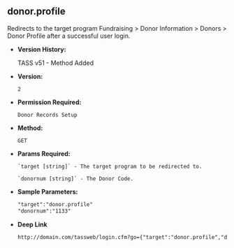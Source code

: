 **donor.profile**
----
  Redirects to the target program Fundraising > Donor Information > Donors > Donor Profile after a successful user login.

* **Version History:**

    TASS v51 - Method Added

* **Version:**

  	`2`

* **Permission Required:**

  	`Donor Records Setup`

* **Method:**

  	`GET`
  
*  **Params Required:**

	   `target [string]` - The target program to be redirected to.

	   `donornum [string]` - The Donor Code.
    
* **Sample Parameters:**

	```HTML
	"target":"donor.profile"
	"donornum":"1133"
	```

* **Deep Link**

	```HTML
	http://domain.com/tassweb/login.cfm?go={"target":"donor.profile","donornum":"1133","prod_menu":"Y"}
	```
